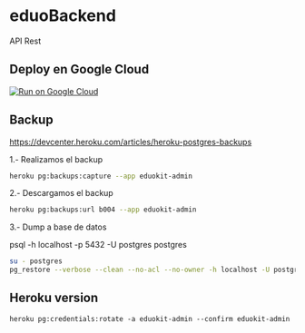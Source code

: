 # eduoBackend

API Rest

## Deploy en Google Cloud

[![Run on Google Cloud](https://deploy.cloud.run/button.svg)](https://deploy.cloud.run)

## Backup

<https://devcenter.heroku.com/articles/heroku-postgres-backups>

1.- Realizamos el backup

```bash
heroku pg:backups:capture --app eduokit-admin
```

2.- Descargamos el backup

```bash
heroku pg:backups:url b004 --app eduokit-admin
```

3.- Dump a base de datos

psql -h localhost -p 5432 -U postgres postgres

```bash
su - postgres
pg_restore --verbose --clean --no-acl --no-owner -h localhost -U postgres -d mydb b4d9d1a0-8be9-4ef9-81f0-705656e5c4c3
```

## Heroku version

```
heroku pg:credentials:rotate -a eduokit-admin --confirm eduokit-admin
```
